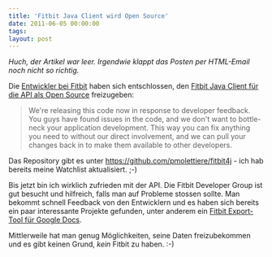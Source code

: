 ```yaml
---
title: 'Fitbit Java Client wird Open Source'
date: 2011-06-05 00:00:00 
tags: 
layout: post
---
```

<em>Huch, der Artikel war leer. Irgendwie klappt das Posten per HTML-Email noch nicht so richtig.</em>

Die <a href="http://dev.fitbit.com/">Entwickler bei Fitbit</a> haben sich entschlossen, den <a href="https://groups.google.com/d/msg/fitbit-api/CDGPgAg5KZY/-lK4hwuBhgEJ">Fitbit Java Client für die API als Open Source</a> freizugeben:
<blockquote>We're releasing this code now in response to developer feedback. You guys have found issues in the code, and we don't want to bottle-neck your application development. This way you can fix anything you need to without our direct involvement, and we can pull your changes back in to make them available to other developers.</blockquote>
Das Repository gibt es unter <a href="https://github.com/pmolettiere/fitbit4j">https://github.com/pmolettiere/fitbit4j</a> - ich hab bereits meine Watchlist aktualisiert. ;-)

Bis jetzt bin ich wirklich zufrieden mit der API. Die Fitbit Developer Group ist gut besucht und hilfreich, falls man auf Probleme stossen sollte. Man bekommt schnell Feedback von den Entwicklern und es haben sich bereits ein paar interessante Projekte gefunden, unter anderem ein <a href="https://groups.google.com/d/topic/fitbit-api/DeVPd4xS0qA/discussion">Fitbit Export-Tool für Google Docs</a>.

Mittlerweile hat man genug Möglichkeiten, seine Daten freizubekommen und es gibt keinen Grund, *kein* Fitbit zu haben. :-)
